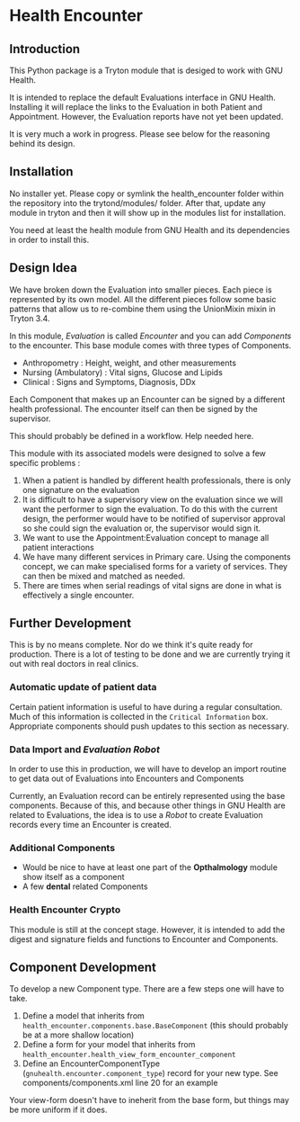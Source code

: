 # Health Encounter

## Introduction

This Python package is a Tryton module that is desiged to work with GNU Health.

It is intended to replace the default Evaluations interface in GNU Health.
Installing it will replace the links to the Evaluation in both Patient and 
Appointment. However, the Evaluation reports have not yet been updated. 

It is very much a work in progress. Please see below for the reasoning behind 
its design. 

## Installation

No installer yet. Please copy or symlink the health_encounter folder within the
repository into the trytond/modules/ folder. After that, update any module in
tryton and then it will show up in the modules list for installation.

You need at least the health module from GNU Health and its dependencies in
order to install this.

## Design Idea

We have broken down the Evaluation into smaller pieces. Each piece is represented by its own model. All the different pieces follow some basic patterns that allow us to re-combine them using the UnionMixin mixin in Tryton 3.4.

In this module, *Evaluation* is called *Encounter* and you can add *Components* to the encounter. This base module comes with three types of Components. 

* Anthropometry : Height, weight, and other measurements
* Nursing (Ambulatory) : Vital signs, Glucose and Lipids
* Clinical : Signs and Symptoms, Diagnosis, DDx

Each Component that makes up an Encounter can be signed by a different health professional. The encounter itself can then be signed by the supervisor.

This should probably be defined in a workflow. Help needed here.

This module with its associated models were designed to solve a few specific 
problems : 

1. When a patient is handled by different health professionals, there is only 
one signature on the evaluation
2. It is difficult to have a supervisory view on the evaluation since we will 
want the performer to sign the evaluation. To do this with the current design, the performer would have to be notified of supervisor approval so she could sign
the evaluation or, the supervisor would sign it.
3. We want to use the Appointment:Evaluation concept to manage all patient interactions
4. We have many different services in Primary care. Using the components concept, we can make specialised forms for a variety of services. They can then be mixed and matched as needed.
5. There are times when serial readings of vital signs are done in what is effectively a single encounter.

## Further Development

This is by no means complete. Nor do we think it's quite ready for production. There is a lot of testing to be done and we are currently trying it out with real doctors in real clinics. 

### Automatic update of patient data

Certain patient information is useful to have during a regular consultation.
Much of this information is collected in the `Critical Information` box.
Appropriate components should push updates to this section as necessary.

### Data Import and *Evaluation Robot*

In order to use this in production, we will have to develop an import routine to get data out of Evaluations into Encounters and Components

Currently, an Evaluation record can be entirely represented using the base components. Because of this, and because other things in GNU Health are related
to Evaluations, the idea is to use a *Robot* to create Evaluation records
every time an Encounter is created.

### Additional Components

* Would be nice to have at least one part of the **Opthalmology** module show itself as a component
* A few **dental** related Components

### Health Encounter Crypto

This module is still at the concept stage. However, it is intended to add the digest and signature fields and functions to Encounter and Components.

## Component Development

To develop a new Component type. There are a few steps one will have to take. 

1. Define a model that inherits from `health_encounter.components.base.BaseComponent` (this should probably be at a more shallow location)
2. Define a form for your model that inherits from `health_encounter.health_view_form_encounter_component`
3. Define an EncounterComponentType (`gnuhealth.encounter.component_type`) record for your new type. See components/components.xml line 20 for an example

Your view-form doesn't have to ineherit from the base form, but things may be more uniform if it does.

